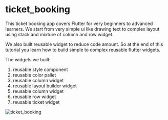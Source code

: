 # ticket_booking

This ticket booking app covers Flutter for very beginners to advanced learners. We start from very simple ui like drawing text to complex layout using stack and mixture of column and row widget.

We also built reusable widget to reduce code amount.  So at the end of this tutorial you learn how to build simple to complex reusable flutter widgets.

The widgets we built:
  1. reusable style component
  2. reusable color pallet
  3. reusable column widget
  4. reusable layout builder widget
  5. reusable column widget
  6. reusable row widget
  7. reusable ticket widget
  
![ticket_booking](https://user-images.githubusercontent.com/20265280/188714915-1fd56cd6-751b-4225-91e4-25186a0b010f.gif)

